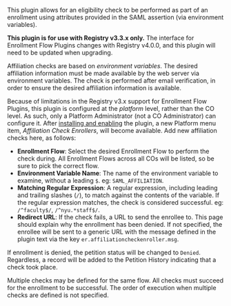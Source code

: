 This plugin allows for an eligibility check to be performed as part of an
enrollment using attributes provided in the SAML assertion (via environment
variables).

**This plugin is for use with Registry v3.3.x only.** The interface for
Enrollment Flow Plugins changes with Registry v4.0.0, and this plugin will need
to be updated when upgrading.

Affiliation checks are based on _environment variables_. The desired affiliation
information must be made available by the web server via environment variables.
The check is performed after email verification, in order to ensure the desired
affiliation information is available.

Because of limitations in the Registry v3.x support for Enrollment Flow Plugins,
this plugin is configured at the _platform_ level, rather than the CO level. As
such, only a Platform Administrator (not a CO Administrator) can configure it.
After [installing and enabling](https://spaces.at.internet2.edu/display/COmanage/Installing+and+Enabling+Registry+Plugins)
the plugin, a new Platform menu item, _Affiliation Check Enrollers_, will become
available. Add new affiliation checks here, as follows:

* **Enrollment Flow**: Select the desired Enrollment Flow to perform the check
  during. All Enrollment Flows across all COs will be listed, so be sure to
  pick the correct flow.
* **Environment Variable Name**: The name of the environment variable to
  examine, without a leading `$`. eg: `SAML_AFFILIATION`.
* **Matching Regular Expression**: A regular expression, including leading and
  trailing slashes (`/`), to match against the contents of the variable. If the
  regular expression matches, the check is considered successful. eg:
  `/^faculty$/`, `/^nyu.*staff$/`.
* **Redirect URL**: If the check fails, a URL to send the enrollee to. This
  page should explain why the enrollment has been denied. If not specified, the
  enrollee will be sent to a generic URL with the message defined in the plugin
  text via the key `er.affiliationcheckenroller.msg`.

If enrollment is denied, the petition status will be changed to `Denied`.
Regardless, a record will be added to the Petition History indicating that a
check took place.

Multiple checks may be defined for the same flow. All checks must succeed for
the enrollment to be successful. The order of execution when multiple checks are
defined is not specified.
